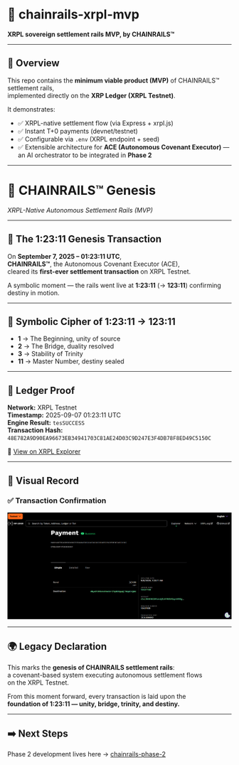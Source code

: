 # 🚆 chainrails-xrpl-mvp  
**XRPL sovereign settlement rails MVP, by CHAINRAILS™**

---

## 🌌 Overview  
This repo contains the **minimum viable product (MVP)** of CHAINRAILS™ settlement rails,  
implemented directly on the **XRP Ledger (XRPL Testnet)**.  

It demonstrates:  
- ✅ XRPL-native settlement flow (via Express + xrpl.js)  
- ✅ Instant T+0 payments (devnet/testnet)  
- ✅ Configurable via `.env` (XRPL endpoint + seed)  
- ✅ Extensible architecture for **ACE (Autonomous Covenant Executor)** —  
  an AI orchestrator to be integrated in **Phase 2**  

---

# 🚆 CHAINRAILS™ Genesis  
*XRPL-Native Autonomous Settlement Rails (MVP)*  

---

## 🌌 The 1:23:11 Genesis Transaction  

On **September 7, 2025 – 01:23:11 UTC**,  
**CHAINRAILS™**, the Autonomous Covenant Executor (ACE),  
cleared its **first-ever settlement transaction** on XRPL Testnet.  

A symbolic moment — the rails went live at **1:23:11** (→ **123:11**) confirming destiny in motion.  

---

## 📜 Symbolic Cipher of 1:23:11 → 123:11  

- **1** → The Beginning, unity of source  
- **2** → The Bridge, duality resolved  
- **3** → Stability of Trinity  
- **11** → Master Number, destiny sealed  

---

## 🧾 Ledger Proof  

**Network:** XRPL Testnet  
**Timestamp:** 2025-09-07 01:23:11 UTC  
**Engine Result:** `tesSUCCESS`  
**Transaction Hash:**  
`48E782A9D90EA96673EB34941703C81AE24D03C9D247E3F4DB78F8ED49C5150C`  

🔗 [View on XRPL Explorer](https://testnet.xrpl.org/transactions/48E782A9D90EA96673EB34941703C81AE24D03C9D247E3F4DB78F8ED49C5150C/simple)  

---

## 📸 Visual Record  

### ✅ Transaction Confirmation  
![CHAINRAILS First Transaction](./CHAINRAILS%201st%20Transaction.png)  

---

## 🌍 Legacy Declaration  

This marks the **genesis of CHAINRAILS settlement rails**:  
a covenant-based system executing autonomous settlement flows  
on the XRPL Testnet.  

From this moment forward, every transaction is laid upon the  
**foundation of 1:23:11 — unity, bridge, trinity, and destiny.**

---

## ➡️ Next Steps
Phase 2 development lives here → [chainrails-phase-2](https://github.com/NOVA-X-QUANTUM/chainrails-phase-2)
